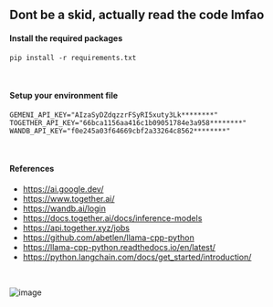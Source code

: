 ## Dont be a skid, actually read the code lmfao
#### Install the required packages
```
pip install -r requirements.txt
```

<br>

#### Setup your environment file
```
GEMENI_API_KEY="AIzaSyDZdqzzrFSyRI5xuty3Lk********"
TOGETHER_API_KEY="66bca1156aa416c1b09051784e3a958********"
WANDB_API_KEY="f0e245a03f64669cbf2a33264c8562********"
```

<br>

#### References
- https://ai.google.dev/
- https://www.together.ai/
- https://wandb.ai/login
- https://docs.together.ai/docs/inference-models
- https://api.together.xyz/jobs
- https://github.com/abetlen/llama-cpp-python
- https://llama-cpp-python.readthedocs.io/en/latest/
- https://python.langchain.com/docs/get_started/introduction/

<br>

![image](https://github.com/WhiteH4T-Dev/llm_finetuning/assets/83751620/bb9c2644-559c-42dc-9541-8c93a2725bd6)
